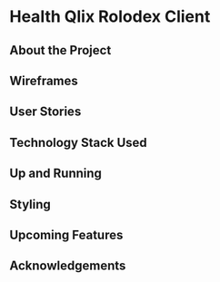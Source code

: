 # Health Qlix Rolodex Client

## About the Project

## Wireframes

## User Stories

## Technology Stack Used

## Up and Running

## Styling

## Upcoming Features

## Acknowledgements
